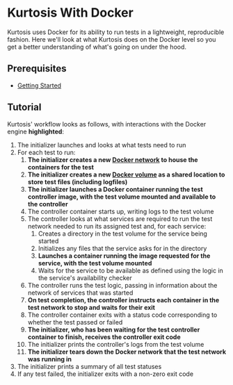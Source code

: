 Kurtosis With Docker
====================
Kurtosis uses Docker for its ability to run tests in a lightweight, reproducible fashion. Here we'll look at what Kurtosis does on the Docker level so you get a better understanding of what's going on under the hood. 

Prerequisites
-------------
* [Getting Started](./getting-started.md)

Tutorial
--------
Kurtosis' workflow looks as follows, with interactions with the Docker engine **highlighted**:

1. The initializer launches and looks at what tests need to run
1. For each test to run:
    1. **The initializer creates a new [Docker network](https://docs.docker.com/network/) to house the containers for the test**
    1. **The initializer creates a new [Docker volume](https://docs.docker.com/storage/volumes/) as a shared location to store test files (including logfiles)**
    1. **The initializer launches a Docker container running the test controller image, with the test volume mounted and available to the controller**
    1. The controller container starts up, writing logs to the test volume
    1. The controller looks at what services are required to run the test network needed to run its assigned test and, for each service:
        1. Creates a directory in the test volume for the service being started
        1. Initializes any files that the service asks for in the directory
        1. **Launches a container running the image requested for the service, with the test volume mounted**
        1. Waits for the service to be available as defined using the logic in the service's availability checker
    1. The controller runs the test logic, passing in information about the network of services that was started
    1. **On test completion, the controller instructs each container in the test network to stop and waits for their exit**
    1. The controller container exits with a status code corresponding to whether the test passed or failed
    1. **The initializer, who has been waiting for the test controller container to finish, receives the controller exit code**
    1. The initializer prints the controller's logs from the test volume
    1. **The initializer tears down the Docker network that the test network was running in**
1. The initializer prints a summary of all test statuses
1. If any test failed, the initializer exits with a non-zero exit code
